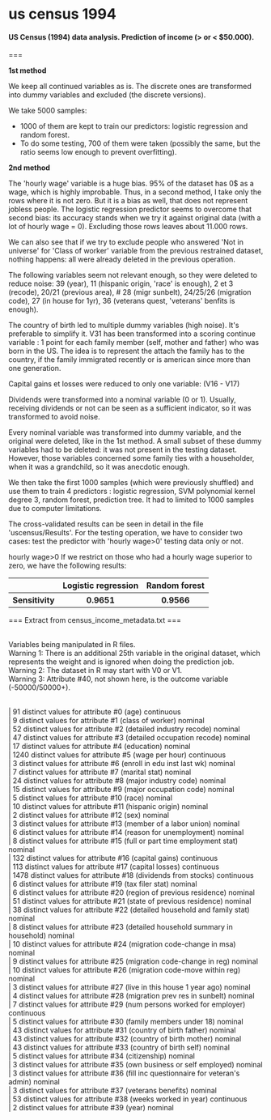 us census 1994
========

<h4>US Census (1994) data analysis. Prediction of income (> or &lt; $50.000).</h4>

===

<b>1st method</b>

We keep all continued variables as is. The discrete ones are transformed into dummy variables and excluded (the discrete versions).

We take 5000 samples:
- 1000 of them are kept to train our predictors: logistic regression and random forest. 
- To do some testing, 700 of them were taken (possibly the same, but the ratio seems low enough to prevent overfitting).


<b>2nd method</b>

The 'hourly wage' variable is a huge bias. 95% of the dataset has 0$ as a wage, which is highly improbable. Thus, in a second method, I take only the rows where it is not zero. But it is a bias as well, that does not represent jobless people. The logistic regression predictor seems to overcome that second bias: its accuracy stands when we try it against original data (with a lot of hourly wage = 0). Excluding those rows leaves about 11.000 rows.

We can also see that if we try to exclude people who answered 'Not in universe' for 'Class of worker' variable from the previous restrained dataset, nothing happens: all were already deleted in the previous operation.

The following variables seem not relevant enough, so they were deleted to reduce noise: 39 (year), 11 (hispanic origin, 'race' is enough), 2 et 3 (recode), 20/21 (previous area), # 28 (migr sunbelt), 24/25/26 (migration code), 27 (in house for 1yr), 36 (veterans quest, 'veterans' benfits is enough).

The country of birth led to multiple dummy variables (high noise). It's preferable to simplify it. V31 has been transformed into a scoring continue variable : 1 point for each family member (self, mother and father) who was born in the US. The idea is to represent the attach the family has to the country, if the family immigrated recently or is american since more than one generation.

Capital gains et losses were reduced to only one variable: (V16 - V17)

Dividends were transformed into a nominal variable (0 or 1). Usually, receiving dividends or not can be seen as a sufficient indicator, so it was transformed to avoid noise.

Every nominal variable was transformed into dummy variable, and the original were deleted, like in the 1st method. A small subset of these dummy variables had to be deleted: it was not present in the testing dataset. However, those variables concerned some family ties with a householder, when it was a grandchild, so it was anecdotic enough.

We then take the first 1000 samples (which were previously shuffled) and use them to train 4 predictors : logistic regression, SVM polynomial kernel degree 3, random forest, prediction tree. It had to limited to 1000 samples due to computer limitations.

The cross-validated results can be seen in detail in the file 'uscensus/Results'. For the testing operation, we have to consider two cases: test the predictor with 'hourly wage>0' testing data only or not. 

hourly wage>0
If we restrict on those who had a hourly wage superior to zero, we have the following results:
<table>
<tr>
  <th></th><th>Logistic regression</th><th>Random forest</th>
</tr>
<tr>
  <th>Sensitivity</th><th>0.9651</th><th>0.9566</th>
</tr>
</table>








=== Extract from census_income_metadata.txt ===

<br/>Variables being manipulated in R files.
<br/>Warning 1: There is an additional 25th variable in the original dataset, which represents the weight and is ignored when doing the prediction job.
<br/>Warning 2: The dataset in R may start with V0 or V1. 
<br/>Warning 3: Attribute #40, not shown here, is the outcome variable (-50000/50000+).

<br/>|   91 distinct values for attribute #0 (age) continuous
<br/>|    9 distinct values for attribute #1 (class of worker) nominal
<br/>|   52 distinct values for attribute #2 (detailed industry recode) nominal
<br/>|   47 distinct values for attribute #3 (detailed occupation recode) nominal
<br/>|   17 distinct values for attribute #4 (education) nominal
<br/>| 1240 distinct values for attribute #5 (wage per hour) continuous
<br/>|    3 distinct values for attribute #6 (enroll in edu inst last wk) nominal
<br/>|    7 distinct values for attribute #7 (marital stat) nominal
<br/>|   24 distinct values for attribute #8 (major industry code) nominal
<br/>|   15 distinct values for attribute #9 (major occupation code) nominal
<br/>|    5 distinct values for attribute #10 (race) nominal
<br/>|   10 distinct values for attribute #11 (hispanic origin) nominal
<br/>|    2 distinct values for attribute #12 (sex) nominal
<br/>|    3 distinct values for attribute #13 (member of a labor union) nominal
<br/>|    6 distinct values for attribute #14 (reason for unemployment) nominal
<br/>|    8 distinct values for attribute #15 (full or part time employment stat) nominal
<br/>|  132 distinct values for attribute #16 (capital gains) continuous
<br/>|  113 distinct values for attribute #17 (capital losses) continuous
<br/>| 1478 distinct values for attribute #18 (dividends from stocks) continuous
<br/>|    6 distinct values for attribute #19 (tax filer stat) nominal
<br/>|    6 distinct values for attribute #20 (region of previous residence) nominal
<br/>|   51 distinct values for attribute #21 (state of previous residence) nominal
<br/>|   38 distinct values for attribute #22 (detailed household and family stat) nominal
<br/>|    8 distinct values for attribute #23 (detailed household summary in household) nominal
<br/>|   10 distinct values for attribute #24 (migration code-change in msa) nominal
<br/>|    9 distinct values for attribute #25 (migration code-change in reg) nominal
<br/>|   10 distinct values for attribute #26 (migration code-move within reg) nominal
<br/>|    3 distinct values for attribute #27 (live in this house 1 year ago) nominal
<br/>|    4 distinct values for attribute #28 (migration prev res in sunbelt) nominal
<br/>|    7 distinct values for attribute #29 (num persons worked for employer) continuous
<br/>|    5 distinct values for attribute #30 (family members under 18) nominal
<br/>|   43 distinct values for attribute #31 (country of birth father) nominal
<br/>|   43 distinct values for attribute #32 (country of birth mother) nominal
<br/>|   43 distinct values for attribute #33 (country of birth self) nominal
<br/>|    5 distinct values for attribute #34 (citizenship) nominal
<br/>|    3 distinct values for attribute #35 (own business or self employed) nominal
<br/>|    3 distinct values for attribute #36 (fill inc questionnaire for veteran's admin) nominal
<br/>|    3 distinct values for attribute #37 (veterans benefits) nominal
<br/>|   53 distinct values for attribute #38 (weeks worked in year) continuous
<br/>|    2 distinct values for attribute #39 (year) nominal
